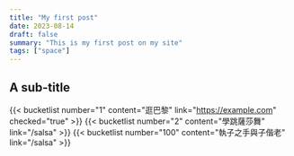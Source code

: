 ```yaml
---
title: "My first post"
date: 2023-08-14
draft: false
summary: "This is my first post on my site"
tags: ["space"]
---
```


## A sub-title

{{< bucketlist number="1" content="逛巴黎" link="https://example.com" checked="true" >}}
{{< bucketlist number="2" content="學跳薩莎舞" link="/salsa" >}}
{{< bucketlist number="100" content="執子之手與子偕老" link="/salsa" >}}
